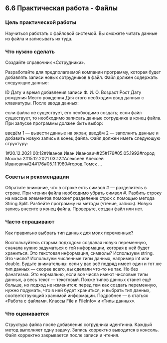 ## 6.6 Практическая работа - Файлы
### Цель практической работы
Научиться работать с файловой системой. Вы сможете читать данные из файла и записывать их туда.

### Что нужно сделать
Создайте справочник «Сотрудники».

Разработайте для предполагаемой компании программу, которая будет добавлять записи новых сотрудников в файл. Файл должен содержать следующие данные:

ID
Дату и время добавления записи
Ф. И. О.
Возраст
Рост
Дату рождения
Место рождения
Для этого необходим ввод данных с клавиатуры. После ввода данных:

если файла не существует, его необходимо создать; 
если файл существует, то необходимо записать данные сотрудника в конец файла. 
При запуске программы должен быть выбор:

введём 1 — вывести данные на экран;
введём 2 — заполнить данные и добавить новую запись в конец файла.
Файл должен иметь следующую структуру:

1#20.12.2021 00:12#Иванов Иван Иванович#25#176#05.05.1992#город Москва
2#15.12.2021 03:12#Алексеев Алексей Иванович#24#176#05.11.1980#город Томск
…

### Советы и рекомендации
Обратите внимание, что в строке есть символ # — разделитель в строке. При чтении файла необходимо убрать символ #. Разбить строку на массив элементов поможет разделение строк с помощью метода String.Split.
Разбейте программу на методы (чтение, запись).
Новую запись внесите в конец файла.
Проверьте, создан файл или нет.

### Часто спрашивают
Как правильно выбрать тип данных для моих переменных?

Воспользуйтесь старым подходом: создавая новую переменную, сначала нужно задуматься о той информации, которая в ней будет храниться. Это текстовая информация, символы? Используем string. Это число? Используем численные типы данных, например int или double. Будьте внимательны: если у вас всё подряд имеет один и тот же тип данных — скорее всего, вы сделали что-то не так. Но без фанатизма. Это нормально, если все числа имеют числовые типы данных, а весь текст — текстовый. Позже типов данных станет ещё больше, но подход не изменится: перед тем как создать переменную, нужно подумать, что в ней будет храниться, и выбрать тип данных, соответствующий хранимой информации. Подробнее — в статьях «Работа с файлами. Классы File и FileInfo» и «Типы данных».

### Что оценивается
Структура файла после добавления сотрудника идентична.
Каждый метод выполняет одну задачу.
Запись корректно выводится в консоль.
Файл корректно закрывается после записи и чтения.
